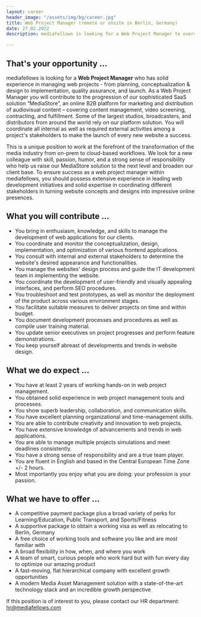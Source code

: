 ```yaml
---
layout: career
header_image: "/assets/img/bg/career.jpg"
title: Web Project Manager (remote or onsite in Berlin, Germany)
date: 27.02.2022
description: mediafellows is looking for a Web Project Manager to oversee and coordinate the development of MediaStore based website projects from the inception stage to the live online deployment thereof. In this position you collaborate with all stakeholders on the scope of web-based projects, lead teams in the conceptualization, design, and development of web applications, ensure high-quality deliveries, as well as prepare project status reports.<br>If needed, we will support you to obtain a working visa and provide your relocation to Berlin if you intend to move to Germany's highly vibrant capital city.

---
```


<div class="job-details mb-40">
        
<h2>That's your opportunity ...</h2>
          <p>
mediafellows is looking for a <strong>Web Project Manager</strong> who has solid experience in managing web projects - from planning, conceptualization & design to implementation, quality assurance, and launch. As a Web Project Manager you will contribute to the progression of our sophisticated SaaS solution “MediaStore”, an online B2B platform for marketing and distribution of audiovisual content – covering content management, video screening, contracting, and fulfillment. Some of the largest studios, broadcasters, and distributors from around the world rely on our platform solution. You will coordinate all internal as well as required external activities among a project's stakeholders to make the launch of every new website a success.
        </p>
        <p>
This is a unique position to work at the forefront of the transformation of the media industry from on-prem to cloud-based workflows. We look for a new colleague with skill, passion, humor, and a strong sense of responsibility who help us raise our MediaStore solution to the next level and broaden our client base. To ensure success as a web project manager within mediafellows, you should possess extensive experience in leading web development initiatives and solid expertise in coordinating different stakeholders in turning website concepts and designs into impressive online presences.
        </p>
        <p>
<h2>What you will contribute ...</h2>
<ul>
  <li>You bring in enthusiasm, knowledge, and skills to manage the development of web applications for our clients.</li>
  <li>You coordinate and monitor the conceptualization, design, implementation, and optimization of various frontend applications.</li>
  <li>You consult with internal and external stakeholders to determine the website's desired appearance and functionalities.</li>
  <li>You manage the websites' design process and guide the IT development team in implementing the website.</li>
  <li>You coordinate the development of user-friendly and visually appealing interfaces, and perform SEO procedures.</li>
  <li>You troubleshoot and test prototypes, as well as monitor the deployment of the product across various environment stages.</li>
  <li>You facilitate suitable measures to deliver projects on time and within budget.</li>
  <li>You document development processes and procedures as well as compile user training material.</li>
  <li>You update senior executives on project progresses and perform feature demonstrations.</li>
  <li>You keep yourself abreast of developments and trends in website design.</li>
</ul>
</p>

<p>
<h2>What we do expect ...</h2>
<ul>
  <li>You have at least 2 years of working hands-on in web project management.</li>
  <li>You obtained solid experience in web project management tools and processes.</li>
  <li>You show superb leadership, collaboration, and communication skills.</li>
  <li>You have excellent planning organizational and time-management skills.</li>
  <li>You are able to contribute creativity and innovation to web projects.</li>
  <li>You have extensive knowledge of advancements and trends in web applications.</li>
  <li>You are able to manage multiple projects simulations and meet deadlines consistently.</li>
  <li>You have a strong sense of responsibility and are a true team player.</li>
  <li>You are fluent in English and based in the Central European Time Zone +/- 2 hours.</li>
  <li>Most importantly you enjoy what you are doing: your profession is your passion.</li>
</ul>
</p>

<p>
<h2>What we have to offer ...</h2>
<ul>
  <li>A competitive payment package plus a broad variety of perks for Learning/Education, Public Transport, and Sports/Fitness</li>
  <li>A supportive package to obtain a working visa as well as relocating to Berlin, Germany</li>
  <li>A free choice of working tools and software you like and are most familiar with</li>
  <li>A broad flexibility in how, when, and where you work</li>
  <li>A team of smart, curious people who work hard but with fun every day to optimize our amazing product</li>
  <li>A fast-moving, flat hierarchical company with excellent growth opportunities</li>
  <li>A modern Media Asset Management solution with a state-of-the-art technology stack and an incredible growth perspective</li>
</ul>
</p>
<p>
If this position is of interest to you, please contact our HR department: <a href="mailto:hr@mediafellows.com?subject=mediafellows - Web Project Manager">hr@mediafellows.com</a>
</p>

</div>